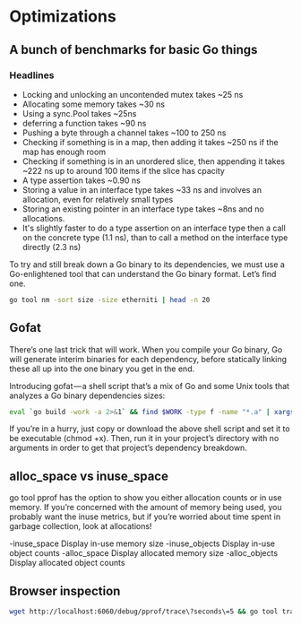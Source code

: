 # Optimizations

## A bunch of benchmarks for basic Go things

### Headlines

* Locking and unlocking an uncontended mutex takes ~25 ns
* Allocating some memory takes ~30 ns
* Using a sync.Pool takes ~25ns
* deferring a function takes ~90 ns
* Pushing a byte through a channel takes ~100 to 250 ns
* Checking if something is in a map, then adding it takes ~250 ns if the map has enough room
* Checking if something is in an unordered slice, then appending it takes ~222 ns up to around 100 items if the slice has cpacity
* A type assertion takes ~0.90 ns
* Storing a value in an interface type takes ~33 ns and involves an allocation, even for relatively small types
* Storing an existing pointer in an interface type takes ~8ns and no allocations.
* It's slightly faster to do a type assertion on an interface type then a call on the concrete type (1.1 ns), than to call a method on the interface type directly (2.3 ns)


To try and still break down a Go binary to its dependencies, we must use a Go-enlightened tool that can understand the Go binary format. Let’s find one.

```bash
go tool nm -sort size -size etherniti | head -n 20
```

## Gofat

There’s one last trick that will work. When you compile your Go binary, Go will generate interim binaries for each dependency, before statically linking these all up into the one binary you get in the end.

Introducing gofat — a shell script that’s a mix of Go and some Unix tools that analyzes a Go binary dependencies sizes:

```bash
eval `go build -work -a 2>&1` && find $WORK -type f -name "*.a" | xargs -I{} du -hxs "{}" | gsort -rh | sed -e s:${WORK}/::g
```

If you’re in a hurry, just copy or download the above shell script and set it to be executable (chmod +x). Then, run it in your project’s directory with no arguments in order to get that project’s dependency breakdown.

## alloc_space vs inuse_space

go tool pprof has the option to show you either allocation counts or in use memory. If you’re concerned with the amount of memory being used, you probably want the inuse metrics, but if you’re worried about time spent in garbage collection, look at allocations!

  -inuse_space      Display in-use memory size
  -inuse_objects    Display in-use object counts
  -alloc_space      Display allocated memory size
  -alloc_objects    Display allocated object counts

## Browser inspection

```bash
wget http://localhost:6060/debug/pprof/trace\?seconds\=5 && go tool trace pprof
```

